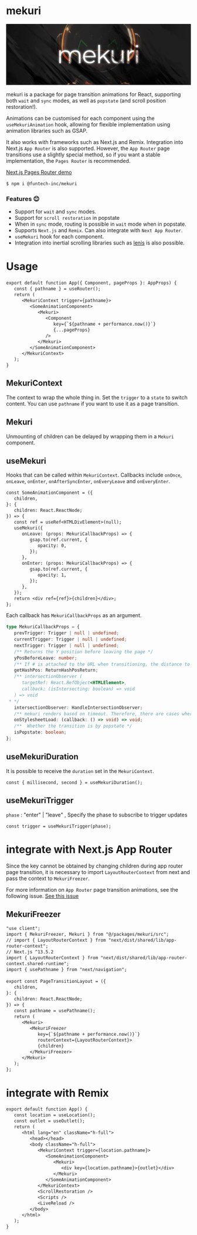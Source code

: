 # mekuri

![mekuri](public/app-head.jpg)

mekuri is a package for page transition animations for React, supporting both `wait` and `sync` modes, as well as `popstate` (and scroll position restoration!).

Animations can be customised for each component using the `useMekuriAnimation` hook, allowing for flexible implementation using animation libraries such as GSAP.

It also works with frameworks such as Next.js and Remix. Integration into Next.js `App Router` is also supported. However, the `App Router` page transitions use a slightly special method, so if you want a stable implementation, the `Pages Router` is recommended.

[Next.js Pages Router demo](https://github.com/FunTechInc/mekuri-demo-pages)

```bash
$ npm i @funtech-inc/mekuri
```

### Features 😊

-  Support for `wait` and `sync` modes.
-  Support for `scroll restoration` in popstate
-  When in `sync` mode, routing is possible in `wait` mode when in popstate.
-  Supports `Next.js` and `Remix`. Can also integrate with `Next App Router`.
-  `useMekuri` hook for each component.
-  Integration into inertial scrolling libraries such as [lenis](https://github.com/darkroomengineering/lenis) is also possible.

# Usage

```tsx
export default function App({ Component, pageProps }: AppProps) {
   const { pathname } = useRouter();
   return (
      <MekuriContext trigger={pathname}>
         <SomeAnimationComponent>
            <Mekuri>
               <Component
                  key={`${pathname + performance.now()}`}
                  {...pageProps}
               />
            </Mekuri>
         </SomeAnimationComponent>
      </MekuriContext>
   );
}
```

## MekuriContext

The context to wrap the whole thing in. Set the `trigger` to a `state` to switch content. You can use `pathname` if you want to use it as a page transition.

## Mekuri

Unmounting of children can be delayed by wrapping them in a `Mekuri` component.

## useMekuri

Hooks that can be called within `MekuriContext`. Callbacks include `onOnce`, `onLeave`, `onEnter`, `onAfterSyncEnter`, `onEveryLeave` and `onEveryEnter`.

```tsx
const SomeAnimationComponent = ({
   children,
}: {
   children: React.ReactNode;
}) => {
   const ref = useRef<HTMLDivElement>(null);
   useMekuri({
      onLeave: (props: MekuriCallbackProps) => {
         gsap.to(ref.current, {
            opacity: 0,
         });
      },
      onEnter: (props: MekuriCallbackProps) => {
         gsap.to(ref.current, {
            opacity: 1,
         });
      },
   });
   return <div ref={ref}>{children}</div>;
};
```

Each callback has `MekuriCallbackProps` as an argument.

```ts
type MekuriCallbackProps = {
   prevTrigger: Trigger | null | undefined;
   currentTrigger: Trigger | null | undefined;
   nextTrigger: Trigger | null | undefined;
   /** Returns the Y position before leaving the page */
   yPosBeforeLeave: number;
   /** If # is attached to the URL when transitioning, the distance to that ID is returned. */
   getHashPos: ReturnHashPosReturn;
   /** intersectionObserver (
      targetRef: React.RefObject<HTMLElement>,
      callback: (isIntersecting: boolean) => void
   ) => void
 * */
   intersectionObserver: HandleIntersectionObserver;
   /** mekuri renders based on timeout. Therefore, there are cases where the next component is rendered before the chunked Stylesheet updated by Next.js is loaded. `onStylesheetLoad` ensures that functions are executed after the Stylesheet is loaded. `onStylesheetLoad` ensures that the function is executed after the Stylesheet is loaded */
   onStylesheetLoad: (callback: () => void) => void;
   /**  Whether the transition is by popstate */
   isPopstate: boolean;
};
```

## useMekuriDuration

It is possible to receive the `duration` set in the `MekuriContext`.

```tsx
const { millisecond, second } = useMekuriDuration();
```

## useMekuriTrigger

`phase` : "enter" | "leave" , Specify the phase to subscribe to trigger updates

```tsx
const trigger = useMekuriTrigger(phase);
```

# integrate with Next.js App Router

Since the key cannot be obtained by changing children during app router page transition, it is necessary to import `LayoutRouterContext` from next and pass the context to `MekuriFreezer`.

For more information on `App Router` page transition animations, see the following issue.
[See this issue](https://github.com/vercel/next.js/issues/49279#issuecomment-1675782002)

## MekuriFreezer

```tsx
"use client";
import { MekuriFreezer, Mekuri } from "@/packages/mekuri/src";
// import { LayoutRouterContext } from "next/dist/shared/lib/app-router-context";
// Next.js ^13.5.2
import { LayoutRouterContext } from "next/dist/shared/lib/app-router-context.shared-runtime";
import { usePathname } from "next/navigation";

export const PageTransitionLayout = ({
   children,
}: {
   children: React.ReactNode;
}) => {
   const pathname = usePathname();
   return (
      <Mekuri>
         <MekuriFreezer
            key={`${pathname + performance.now()}`}
            routerContext={LayoutRouterContext}>
            {children}
         </MekuriFreezer>
      </Mekuri>
   );
};
```

# integrate with Remix

```tsx
export default function App() {
   const location = useLocation();
   const outlet = useOutlet();
   return (
      <html lang="en" className="h-full">
         <head></head>
         <body className="h-full">
            <MekuriContext trigger={location.pathname}>
               <SomeAnimationComponent>
                  <Mekuri>
                     <div key={location.pathname}>{outlet}</div>
                  </Mekuri>
               </SomeAnimationComponent>
            </MekuriContext>
            <ScrollRestoration />
            <Scripts />
            <LiveReload />
         </body>
      </html>
   );
}
```
